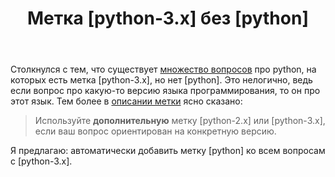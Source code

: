﻿---
title: "Метка [python-3.x] без [python]"
se.owner.user_id: 612759
se.owner.display_name: "u111"
se.owner.link: "https://ru.meta.stackoverflow.com/users/612759/u111"
se.link: "https://ru.meta.stackoverflow.com/questions/14474/%d0%9c%d0%b5%d1%82%d0%ba%d0%b0-python-3-x-%d0%b1%d0%b5%d0%b7-python"
se.question_id: 14474
se.post_type: question
---
<p>Столкнулся с тем, что существует <a href="https://ru.stackoverflow.com/questions/tagged/python-3.x+-python">множество вопросов</a> про python, на которых есть метка [python-3.x], но нет [python]. Это нелогично, ведь если вопрос про какую-то версию языка программирования, то он про этот язык. Тем более в <a href="https://ru.stackoverflow.com/tags/python/info">описании метки</a> ясно сказано:</p>
<blockquote>
<p>Используйте <strong>дополнительную</strong> метку [python-2.x] или [python-3.x], если ваш вопрос ориентирован на конкретную версию.</p>
</blockquote>
<p>Я предлагаю: автоматически добавить метку [python] ко всем вопросам с [python-3.x].</p>
